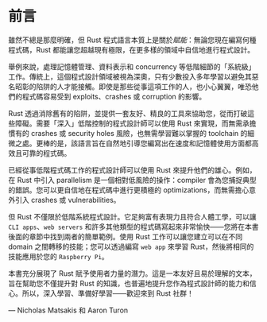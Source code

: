 # 前言

雖然不總是那麼明確，但 Rust 程式語言本質上是關於*賦能*：無論您現在編寫何種程式碼，Rust 都能讓您超越現有極限，在更多樣的領域中自信地進行程式設計。

舉例來說，處理記憶體管理、資料表示和 concurrency 等低階細節的「系統級」工作。傳統上，這個程式設計領域被視為深奧，只有少數投入多年學習以避免其惡名昭彰的陷阱的人才能接觸。即使是那些從事這項工作的人，也小心翼翼，唯恐他們的程式碼容易受到 exploits、crashes 或 corruption 的影響。

Rust 透過消除舊有的陷阱，並提供一套友好、精良的工具來協助您，從而打破這些障礙。需要「深入」低階控制的程式設計師可以使用 Rust 來實現，而無需承擔慣有的 crashes 或 security holes 風險，也無需學習難以掌握的 toolchain 的細微之處。更棒的是，該語言旨在自然地引導您編寫出在速度和記憶體使用方面都高效且可靠的程式碼。

已經從事低階程式碼工作的程式設計師可以使用 Rust 來提升他們的雄心。例如，在 Rust 中引入 parallelism 是一個相對低風險的操作：compiler 會為您捕捉典型的錯誤。您可以更自信地在程式碼中進行更積極的 optimizations，而無需擔心意外引入 crashes 或 vulnerabilities。

但 Rust 不僅限於低階系統程式設計。它足夠富有表現力且符合人體工學，可以讓 `CLI apps`、`web servers` 和許多其他類型的程式碼寫起來非常愉快——您將在本書後面的章節中找到兩者的簡單範例。使用 Rust 工作可以讓您建立可以在不同 domain 之間轉移的技能；您可以透過編寫 `web app` 來學習 Rust，然後將相同的技能應用於您的 `Raspberry Pi`。

本書充分展現了 Rust 賦予使用者力量的潛力。這是一本友好且易於理解的文本，旨在幫助您不僅提升對 Rust 的知識，也普遍地提升您作為程式設計師的能力和信心。所以，深入學習、準備好學習——歡迎來到 Rust 社群！

— Nicholas Matsakis 和 Aaron Turon